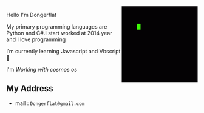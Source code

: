 <img align="right" width="200"  src="GIF.gif">

   Hello I'm Dongerflat

   My primary programming languages are Python and C#.I start worked at 2014 year and I love programming

   I’m currently learning Javascript and Vbscript 🔭

   I'm *Working with cosmos os* 

   My Address
   ----------

   - mail : `Dongerflat@gmail.com`   
